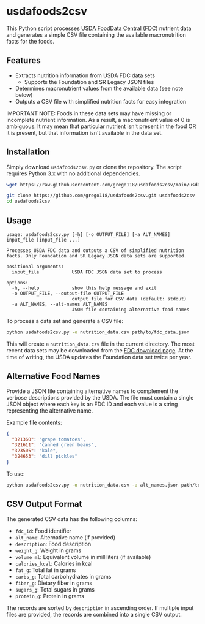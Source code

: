 # usdafoods2csv

This Python script processes [USDA FoodData Central (FDC)](https://fdc.nal.usda.gov/index.html) nutrient data and generates a simple CSV file containing the available macronutrition facts for the foods.

## Features

- Extracts nutrition information from USDA FDC data sets
    - Supports the Foundation and SR Legacy JSON files
- Determines macronutrient values from the available data (see note below)
- Outputs a CSV file with simplified nutrition facts for easy integration

IMPORTANT NOTE: Foods in these data sets may have missing or incomplete nutrient information. As a result, a macronutrient value of 0 is ambiguous. It may mean that particular nutrient isn't present in the food OR it is present, but that information isn't available in the data set.

## Installation

Simply download `usdafoods2csv.py` or clone the repository. The script requires Python 3.x with no additional dependencies.

```bash
wget https://raw.githubusercontent.com/grego118/usdafoods2csv/main/usdafoods2csv.py
```

```bash
git clone https://github.com/grego118/usdafoods2csv.git usdafoods2csv
cd usdafoods2csv
```

## Usage

```
usage: usdafoods2csv.py [-h] [-o OUTPUT_FILE] [-a ALT_NAMES] input_file [input_file ...]

Processes USDA FDC data and outputs a CSV of simplified nutrition facts. Only Foundation and SR Legacy JSON data sets are supported.

positional arguments:
  input_file            USDA FDC JSON data set to process

options:
  -h, --help            show this help message and exit
  -o OUTPUT_FILE, --output-file OUTPUT_FILE
                        output file for CSV data (default: stdout)
  -a ALT_NAMES, --alt-names ALT_NAMES
                        JSON file containing alternative food names
```

To process a data set and generate a CSV file:

```bash
python usdafoods2csv.py -o nutrition_data.csv path/to/fdc_data.json
```

This will create a `nutrition_data.csv` file in the current directory. The most recent data sets may be downloaded from the [FDC download page](https://fdc.nal.usda.gov/download-datasets.html). At the time of writing, the USDA updates the Foundation data set twice per year.

## Alternative Food Names

Provide a JSON file containing alternative names to complement the verbose descriptions provided by the USDA. The file must contain a single JSON object where each key is an FDC ID and each value is a string representing the alternative name.

Example file contents:

```json
{
  "321360": "grape tomatoes",
  "321611": "canned green beans",
  "323505": "kale",
  "324653": "dill pickles"
}
```

To use:

```bash
python usdafoods2csv.py -o nutrition_data.csv -a alt_names.json path/to/fdc_data.json
```

## CSV Output Format

The generated CSV data has the following columns:

- `fdc_id`: Food identifier
- `alt_name`: Alternative name (if provided)
- `description`: Food description
- `weight_g`: Weight in grams
- `volume_ml`: Equivalent volume in milliliters (if available)
- `calories_kcal`: Calories in kcal
- `fat_g`: Total fat in grams
- `carbs_g`: Total carbohydrates in grams
- `fiber_g`: Dietary fiber in grams
- `sugars_g`: Total sugars in grams
- `protein_g`: Protein in grams

The records are sorted by `description` in ascending order. If multiple input files are provided, the records are combined into a single CSV output.
